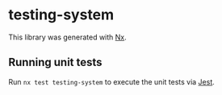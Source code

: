 # testing-system

This library was generated with [Nx](https://nx.dev).

## Running unit tests

Run `nx test testing-system` to execute the unit tests via [Jest](https://jestjs.io).
